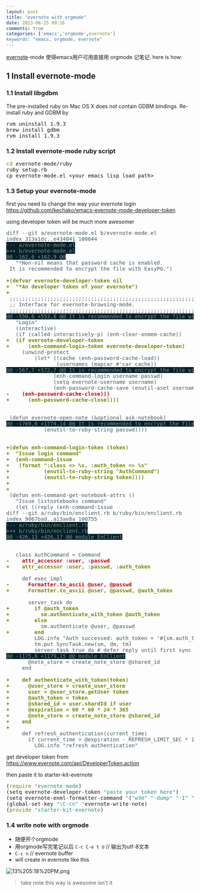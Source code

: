 ```yaml
---
layout: post
title: "evernote with orgmode"
date: 2013-06-25 09:16
comments: true
categories: ['emacs','orgmode',evernote']
keywords: "emacs, orgmode, evernote"
---
```

<p>
<a href="http://code.google.com/p/emacs-evernote-mode/">evernote</a>-mode 使得emacs用户可用直接用 orgmode 记笔记. here is how:
</p>

<div id="outline-container-sec-1" class="outline-2">
<h2 id="sec-1"><span class="section-number-2">1</span> Install evernote-mode</h2>
<div class="outline-text-2" id="text-1">
</div><div id="outline-container-sec-1-1" class="outline-3">
<h3 id="sec-1-1"><span class="section-number-3">1.1</span> Install libgdbm</h3>
<div class="outline-text-3" id="text-1-1">
<p>
The pre-installed ruby on Mac OS X does not contain GDBM bindings. Re-install ruby and GDBM by
</p>
<div class="org-src-container">

<pre class="src src-sh">rvm uninstall 1.9.3
brew install gdbm
rvm install 1.9.3
</pre>
</div>
</div>
</div>
<div id="outline-container-sec-1-2" class="outline-3">
<h3 id="sec-1-2"><span class="section-number-3">1.2</span> Install evernote-mode ruby script</h3>
<div class="outline-text-3" id="text-1-2">
<div class="org-src-container">

<pre class="src src-sh"><span style="color: #728a05;">cd</span> evernote-mode/ruby
ruby setup.rb
cp evernote-mode.el &lt;your emacs lisp load path&gt;
</pre>
</div>
</div>
</div>
<div id="outline-container-sec-1-3" class="outline-3">
<h3 id="sec-1-3"><span class="section-number-3">1.3</span> Setup your evernote-mode</h3>
<div class="outline-text-3" id="text-1-3">
<p>
first you need to change the way your evernote login
<a href="https://github.com/kechako/emacs-evernote-mode-developer-token">https://github.com/kechako/emacs-evernote-mode-developer-token</a>
</p>

<p>
using developer token will be much more awesomer
</p>
<div class="org-src-container">

<pre class="src src-diff"><span style="color: #465a61;">diff --git a/evernote-mode.el b/evernote-mode.el</span>
<span style="color: #465a61;">index 313a1dc..e434841 100644</span>
<span style="color: #81908f; background-color: #042028;">--- </span><span style="color: #81908f; background-color: #042028;">a/evernote-mode.el</span>
<span style="color: #81908f; background-color: #042028;">+++ </span><span style="color: #81908f; background-color: #042028;">b/evernote-mode.el</span>
<span style="color: #81908f; background-color: #042028;">@@ -162,6 +162,9 @@</span>
<span style="color: #465a61;">   "*Non-nil means that password cache is enabled.</span>
<span style="color: #465a61;"> It is recommended to encrypt the file with EasyPG.")</span>

<span style="color: #728a05; font-weight: bold;">+</span><span style="color: #728a05; font-weight: bold;">(defvar evernote-developer-token nil</span>
<span style="color: #728a05; font-weight: bold;">+</span><span style="color: #728a05; font-weight: bold;">  "*An developer token of your evernote")</span>
<span style="color: #728a05; font-weight: bold;">+</span>
<span style="color: #465a61;"> ;;;;;;;;;;;;;;;;;;;;;;;;;;;;;;;;;;;;;;;;;;;;;;;;;;;;;;;;;;;;;;;;;;;;;;;;;;;;;;;</span>
<span style="color: #465a61;"> ;; Interface for evernote-browsing-mode.</span>
<span style="color: #465a61;"> ;;;;;;;;;;;;;;;;;;;;;;;;;;;;;;;;;;;;;;;;;;;;;;;;;;;;;;;;;;;;;;;;;;;;;;;;;;;;;;;</span>
<span style="color: #81908f; background-color: #042028;">@@ -550,6 +553,8 @@</span><span style="color: #81908f; background-color: #042028;"> It is recommended to encrypt the file with EasyPG.")</span>
<span style="color: #465a61;">   "Login"</span>
<span style="color: #465a61;">   (interactive)</span>
<span style="color: #465a61;">   (if (called-interactively-p) (enh-clear-onmem-cache))</span>
<span style="color: #728a05; font-weight: bold;">+</span><span style="color: #728a05; font-weight: bold;">  (if evernote-developer-token</span>
<span style="color: #728a05; font-weight: bold;">+</span><span style="color: #728a05; font-weight: bold;">      (enh-command-login-token evernote-developer-token) </span>
<span style="color: #465a61;">     (unwind-protect</span>
<span style="color: #465a61;">         (let* ((cache (enh-password-cache-load))</span>
<span style="color: #465a61;">                (usernames (mapcar #'car cache))</span>
<span style="color: #81908f; background-color: #042028;">@@ -567,7 +572,7 @@</span><span style="color: #81908f; background-color: #042028;"> It is recommended to encrypt the file with EasyPG.")</span>
<span style="color: #465a61;">               (enh-command-login username passwd)</span>
<span style="color: #465a61;">               (setq evernote-username username)</span>
<span style="color: #465a61;">               (enh-password-cache-save (enutil-aset username cache passwd)))))</span>
<span style="color: #c60007; font-weight: bold;">-</span><span style="color: #c60007; font-weight: bold;">    (enh-password-cache-close)))</span>
<span style="color: #728a05; font-weight: bold;">+</span><span style="color: #728a05; font-weight: bold;">      (enh-password-cache-close))))</span>


<span style="color: #465a61;"> (defun evernote-open-note (&amp;optional ask-notebook)</span>
<span style="color: #81908f; background-color: #042028;">@@ -1769,6 +1774,14 @@</span><span style="color: #81908f; background-color: #042028;"> It is recommended to encrypt the file with EasyPG.")</span>
<span style="color: #465a61;">            (enutil-to-ruby-string passwd))))</span>


<span style="color: #728a05; font-weight: bold;">+</span><span style="color: #728a05; font-weight: bold;">(defun enh-command-login-token (token)</span>
<span style="color: #728a05; font-weight: bold;">+</span><span style="color: #728a05; font-weight: bold;">  "Issue login command"</span>
<span style="color: #728a05; font-weight: bold;">+</span><span style="color: #728a05; font-weight: bold;">  (enh-command-issue</span>
<span style="color: #728a05; font-weight: bold;">+</span><span style="color: #728a05; font-weight: bold;">   (format ":class =&gt; %s, :auth_token =&gt; %s"</span>
<span style="color: #728a05; font-weight: bold;">+</span><span style="color: #728a05; font-weight: bold;">           (enutil-to-ruby-string "AuthCommand")</span>
<span style="color: #728a05; font-weight: bold;">+</span><span style="color: #728a05; font-weight: bold;">           (enutil-to-ruby-string token))))</span>
<span style="color: #728a05; font-weight: bold;">+</span>
<span style="color: #728a05; font-weight: bold;">+</span>
<span style="color: #465a61;"> (defun enh-command-get-notebook-attrs ()</span>
<span style="color: #465a61;">   "Issue listnotebooks command"</span>
<span style="color: #465a61;">   (let ((reply (enh-command-issue</span>
<span style="color: #465a61;">diff --git a/ruby/bin/enclient.rb b/ruby/bin/enclient.rb</span>
<span style="color: #465a61;">index 9067bad..a13ae8a 100755</span>
<span style="color: #81908f; background-color: #042028;">--- </span><span style="color: #81908f; background-color: #042028;">a/ruby/bin/enclient.rb</span>
<span style="color: #81908f; background-color: #042028;">+++ </span><span style="color: #81908f; background-color: #042028;">b/ruby/bin/enclient.rb</span>
<span style="color: #81908f; background-color: #042028;">@@ -426,13 +426,17 @@</span><span style="color: #81908f; background-color: #042028;"> module EnClient</span>


<span style="color: #465a61;">   class AuthCommand &lt; Command</span>
<span style="color: #c60007; font-weight: bold;">-</span><span style="color: #c60007; font-weight: bold;">    attr_accessor :user, :passwd</span>
<span style="color: #728a05; font-weight: bold;">+</span><span style="color: #728a05; font-weight: bold;">    attr_accessor :user, :passwd, :auth_token</span>

<span style="color: #465a61;">     def exec_impl</span>
<span style="color: #c60007; font-weight: bold;">-</span><span style="color: #c60007; font-weight: bold;">      Formatter.to_ascii @user, @passwd</span>
<span style="color: #728a05; font-weight: bold;">+</span><span style="color: #728a05; font-weight: bold;">      Formatter.to_ascii @user, @passwd, @auth_token</span>

<span style="color: #465a61;">       server_task do</span>
<span style="color: #728a05; font-weight: bold;">+</span><span style="color: #728a05; font-weight: bold;">        if @auth_token</span>
<span style="color: #728a05; font-weight: bold;">+</span><span style="color: #728a05; font-weight: bold;">          sm.authenticate_with_token @auth_token</span>
<span style="color: #728a05; font-weight: bold;">+</span><span style="color: #728a05; font-weight: bold;">        else</span>
<span style="color: #465a61;">           sm.authenticate @user, @passwd</span>
<span style="color: #728a05; font-weight: bold;">+</span><span style="color: #728a05; font-weight: bold;">        end</span>
<span style="color: #465a61;">         LOG.info "Auth successed: auth_token = '#{sm.auth_token}', shared_id = '#{sm.shared_id}'"</span>
<span style="color: #465a61;">         tm.put SyncTask.new(sm, dm, tm)</span>
<span style="color: #465a61;">         server_task true do # defer reply until first sync will be done.</span>
<span style="color: #81908f; background-color: #042028;">@@ -1175,6 +1179,15 @@</span><span style="color: #81908f; background-color: #042028;"> module EnClient</span>
<span style="color: #465a61;">       @note_store = create_note_store @shared_id</span>
<span style="color: #465a61;">     end</span>

<span style="color: #728a05; font-weight: bold;">+</span><span style="color: #728a05; font-weight: bold;">    def authenticate_with_token(token)</span>
<span style="color: #728a05; font-weight: bold;">+</span><span style="color: #728a05; font-weight: bold;">      @user_store = create_user_store</span>
<span style="color: #728a05; font-weight: bold;">+</span><span style="color: #728a05; font-weight: bold;">      user = @user_store.getUser token</span>
<span style="color: #728a05; font-weight: bold;">+</span><span style="color: #728a05; font-weight: bold;">      @auth_token = token</span>
<span style="color: #728a05; font-weight: bold;">+</span><span style="color: #728a05; font-weight: bold;">      @shared_id = user.shardId if user</span>
<span style="color: #728a05; font-weight: bold;">+</span><span style="color: #728a05; font-weight: bold;">      @expiration = 60 * 60 * 24 * 365</span>
<span style="color: #728a05; font-weight: bold;">+</span><span style="color: #728a05; font-weight: bold;">      @note_store = create_note_store @shared_id</span>
<span style="color: #728a05; font-weight: bold;">+</span><span style="color: #728a05; font-weight: bold;">    end</span>
<span style="color: #728a05; font-weight: bold;">+</span>
<span style="color: #465a61;">     def refresh_authentication(current_time)</span>
<span style="color: #465a61;">       if current_time &gt; @expiration - REFRESH_LIMIT_SEC * 1000</span>
<span style="color: #465a61;">         LOG.info "refresh authentication"</span>
</pre>
</div>


<p>
get developer token from
<a href="https://www.evernote.com/api/DeveloperToken.action">https://www.evernote.com/api/DeveloperToken.action</a>
</p>

<p>
then paste it to starter-kit-evernote
</p>
<div class="org-src-container">

<pre class="src src-lisp">(<span style="color: #728a05;">require</span> '<span style="color: #259185;">evernote-mode</span>)
(setq evernote-developer-token <span style="color: #259185;">"paste your token here"</span>)
(setq evernote-enml-formatter-command '(<span style="color: #259185;">"w3m"</span> <span style="color: #259185;">"-dump"</span> <span style="color: #259185;">"-I"</span> <span style="color: #259185;">"UTF8"</span> <span style="color: #259185;">"-O"</span> <span style="color: #259185;">"UTF8"</span>)) <span style="color: #465a61; font-style: italic;">; </span><span style="color: #465a61; font-style: italic;">optional</span>
(global-set-key <span style="color: #259185;">"\C-cn"</span> 'evernote-write-note)
(<span style="color: #728a05;">provide</span> '<span style="color: #259185;">starter-kit-evernote</span>)
</pre>
</div>
</div>
</div>

<div id="outline-container-sec-1-4" class="outline-3">
<h3 id="sec-1-4"><span class="section-number-3">1.4</span> write note with orgmode</h3>
<div class="outline-text-3" id="text-1-4">
<ul class="org-ul">
<li>随便开个orgmode
</li>
<li>用orgmode写完笔记以后 <code>C-c C-e t U</code> // 输出为utf-8文本
</li>
<li><code>C-c n</code> // evernote buffer
</li>
<li>will create in evernote like this
</li>
</ul>

<div class="figure">
<p><img src="https://www.evernote.com/shard/s23/sh/e13e664c-2d1e-4a8b-9597-c062759b6732/19a4bd09e50725674caa5b17d7ee7655/deep/0/Screenshot%206/25/13%205:18%20PM.png"  alt="13%205:18%20PM.png"/></p>
</div>

<blockquote>
<p>
take note this way is awesome isn't it
</p>
</blockquote>
</div>
</div>
</div>
